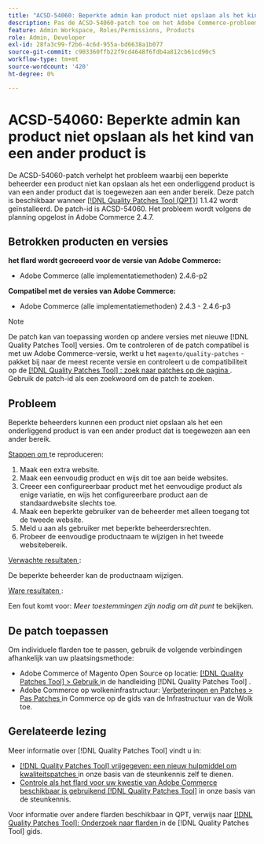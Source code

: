 ```yaml
---
title: "ACSD-54060: Beperkte admin kan product niet opslaan als het kind van een ander product is"
description: Pas de ACSD-54060-patch toe om het Adobe Commerce-probleem op te lossen waarbij een beperkte beheerder een product niet kan opslaan als het een onderliggend product is van een ander product dat is toegewezen aan een ander bereik.
feature: Admin Workspace, Roles/Permissions, Products
role: Admin, Developer
exl-id: 28fa3c99-f2b6-4c6d-955a-bd6638a1b077
source-git-commit: c903360ffb22f9cd4648f6fdb4a812cb61cd90c5
workflow-type: tm+mt
source-wordcount: '420'
ht-degree: 0%

---
```


# ACSD-54060: Beperkte admin kan product niet opslaan als het kind van een ander product is

De ACSD-54060-patch verhelpt het probleem waarbij een beperkte beheerder een product niet kan opslaan als het een onderliggend product is van een ander product dat is toegewezen aan een ander bereik. Deze patch is beschikbaar wanneer [[!DNL Quality Patches Tool (QPT)]](/help/announcements/adobe-commerce-announcements/magento-quality-patches-released-new-tool-to-self-serve-quality-patches.md) 1.1.42 wordt geïnstalleerd. De patch-id is ACSD-54060. Het probleem wordt volgens de planning opgelost in Adobe Commerce 2.4.7.

## Betrokken producten en versies

**het flard wordt gecreeerd voor de versie van Adobe Commerce:**

* Adobe Commerce (alle implementatiemethoden) 2.4.6-p2

**Compatibel met de versies van Adobe Commerce:**

* Adobe Commerce (alle implementatiemethoden) 2.4.3 - 2.4.6-p3

>[!NOTE]
>
>De patch kan van toepassing worden op andere versies met nieuwe [!DNL Quality Patches Tool] versies. Om te controleren of de patch compatibel is met uw Adobe Commerce-versie, werkt u het `magento/quality-patches` -pakket bij naar de meest recente versie en controleert u de compatibiliteit op de [[!DNL Quality Patches Tool] : zoek naar patches op de pagina ](https://experienceleague.adobe.com/tools/commerce-quality-patches/index.html) . Gebruik de patch-id als een zoekwoord om de patch te zoeken.

## Probleem

Beperkte beheerders kunnen een product niet opslaan als het een onderliggend product is van een ander product dat is toegewezen aan een ander bereik.

<u> Stappen om </u> te reproduceren:

1. Maak een extra website.
1. Maak een eenvoudig product en wijs dit toe aan beide websites.
1. Creeer een configureerbaar product met het eenvoudige product als enige variatie, en wijs het configureerbare product aan de standaardwebsite slechts toe.
1. Maak een beperkte gebruiker van de beheerder met alleen toegang tot de tweede website.
1. Meld u aan als gebruiker met beperkte beheerdersrechten.
1. Probeer de eenvoudige productnaam te wijzigen in het tweede websitebereik.

<u> Verwachte resultaten </u>:

De beperkte beheerder kan de productnaam wijzigen.

<u> Ware resultaten </u>:

Een fout komt voor: *Meer toestemmingen zijn nodig om dit punt* te bekijken.

## De patch toepassen

Om individuele flarden toe te passen, gebruik de volgende verbindingen afhankelijk van uw plaatsingsmethode:

* Adobe Commerce of Magento Open Source op locatie: [[!DNL Quality Patches Tool]  > Gebruik ](https://experienceleague.adobe.com/docs/commerce-operations/tools/quality-patches-tool/usage.html) in de handleiding [!DNL Quality Patches Tool] .
* Adobe Commerce op wolkeninfrastructuur: [ Verbeteringen en Patches > Pas Patches ](https://experienceleague.adobe.com/docs/commerce-cloud-service/user-guide/develop/upgrade/apply-patches.html) in Commerce op de gids van de Infrastructuur van de Wolk toe.

## Gerelateerde lezing

Meer informatie over [!DNL Quality Patches Tool] vindt u in:

* [[!DNL Quality Patches Tool]  vrijgegeven: een nieuw hulpmiddel om kwaliteitspatches ](/help/announcements/adobe-commerce-announcements/magento-quality-patches-released-new-tool-to-self-serve-quality-patches.md) in onze basis van de steunkennis zelf te dienen.
* [ Controle als het flard voor uw kwestie van Adobe Commerce beschikbaar is gebruikend  [!DNL Quality Patches Tool]](/help/support-tools/patches-available-in-qpt-tool/check-patch-for-magento-issue-with-magento-quality-patches.md) in onze basis van de steunkennis.

Voor informatie over andere flarden beschikbaar in QPT, verwijs naar [[!DNL Quality Patches Tool]: Onderzoek naar flarden ](https://experienceleague.adobe.com/tools/commerce-quality-patches/index.html) in de [!DNL Quality Patches Tool] gids.
